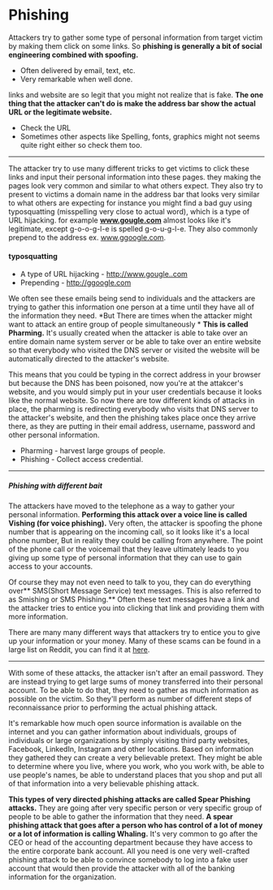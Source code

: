 # Phishing
Attackers try to gather some type of personal information from target victim by making them click on some links. So **phishing is generally a bit of social engineering combined with spoofing.**
- Often delivered by email, text, etc.
- Very remarkable when well done.

links and website are so legit that you might not realize that is fake. **The one thing that the attacker can't do is make the address bar show the actual URL or the legitimate website.**
- Check the URL
- Sometimes other aspects like Spelling, fonts, graphics might not seems quite right either so check them too.
---
The attacker try to use many different tricks to get victims to click these links and input their personal information into these pages. they making the pages look very common and similar to what others expect. They also try to present to victims a domain name in the address bar that looks very similar to what others are expecting for instance you might find a bad guy using typosquatting (misspelling very close to actual word), which is a type of URL hijacking. for example **www.gougle.com** almost looks like it's legitimate, except g-o-o-g-l-e is spelled g-o-u-g-l-e. They also commonly prepend to the address ex. www.ggoogle.com.
#### typosquatting
- A type of URL hijacking - http://www.gougle..com
- Prepending - http://ggoogle.com

We often see these emails being send to individuals and the attackers are trying to gather this information one person at a time until they have all of the information they need. *But There are times when the attacker might want to attack an entire group of people simultaneously * **This is called Pharming.** It's usually created when the attacker is able to take over an entire domain name system server or be able to take over an entire website so that everybody who visited the DNS server or visited the website will be automatically directed to the attacker's website.

This means that you could be typing in the correct address in your browser but because the DNS has been poisoned, now you're at the attakcer's website, and you would simply put in your user credentials because it looks like the normal website. So now there are tow different kinds of attacks in place, the pharming is redirecting everybody who visits that DNS server to the attacker's website, and then the phishing takes place once they arrive there, as they are putting in their email address, username, password and other personal information.
- Pharming - harvest large groups of people.
- Phishing - Collect access credential.
---
##### Phishing with different bait
The attackers have moved to the telephone as a way to gather your personal information. **Performing this attack over a voice line is called Vishing (for voice phishing).**
Very often, the attacker is spoofing the phone number that is appearing on the incoming call, so it looks like it's a local phone number, But in reality they could be calling from anywhere. The point of the phone call or the voicemail that they leave ultimately leads to you giving up some type of personal information that they can use to gain access to your accounts.

Of course they may not even need to talk to you, they can do everything over** SMS(Short Message Service) text messages. This is also referred to as Smishing or SMS Phishing.** Often these text messages have a link and the attacker tries to entice you into clicking that link and providing them with more information.

There are many many different ways that attackers try to entice you to give up your information or your money. Many of these scams can be found in a large list on Reddit, you can find it at [here](https://www.reddit.com/r/Scams).

---
With some of these attacks, the attacker isn't after an email password. They are instead trying to get large sums of money transferred into their personal account. To be able to do that, they need to gather as much information as possible on the victim. So they'll perform as number of different steps of reconnaissance prior to performing the actual phishing attack.

It's remarkable how much open source information is available on the internet and you can gather information about individuals, groups of individuals or large organizations by simply visiting third party websites, Facebook, LinkedIn, Instagram and other locations. Based on information they gathered they can create a very believable pretext. They might be able to determine where you live, where you work, who you work with, be able to use people's names, be able to understand places that you shop and put all of that information into a very believable phishing attack.

**This types of very directed phishing attacks are called Spear Phishing attacks.** They are going after very specific person or very specific group of people to be able to gather the information that they need. **A spear phishing attack that goes after a person who has control of a lot of money or a lot of information is calling Whaling.** It's very common to go after the CEO or head of the accounting department because they have access to the entire corporate bank account. All you need is one very well-crafted phishing attack to be able to convince somebody to log into a fake user account that would then provide the attacker with all of the banking information for the organization.
